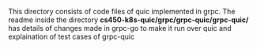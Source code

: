 This directory consists of code files of quic implemented in grpc.
The readme inside the directory **cs450-k8s-quic/grpc/grpc-quic/grpc-quic/**  has details of changes made in grpc-go to make it run over quic and explaination of test cases of grpc-quic 
